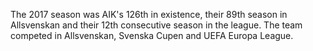 The 2017 season was AIK's 126th in existence, their 89th season in Allsvenskan and their 12th consecutive season in the league. The team competed in Allsvenskan, Svenska Cupen and UEFA Europa League.
